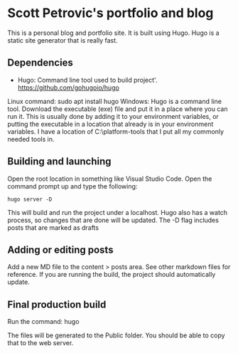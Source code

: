 # Scott Petrovic's portfolio and blog

This is a personal blog and portfolio site. It is built using Hugo. Hugo is a static site generator that is really fast.

## Dependencies

- Hugo: Command line tool used to build project'. https://github.com/gohugoio/hugo

Linux command: sudo apt install hugo
Windows: Hugo is a command line tool. Download the executable (exe) file and put it in a place where you can run it. This is usually done by adding it to your environment variables, or putting the executable in a location that already is in your environment variables. I have a location of C:\platform-tools that I put all my commonly needed tools in.

## Building and launching

Open the root location in something like Visual Studio Code. Open the command prompt up and type the following:

    hugo server -D

This will build and run the project under a localhost. Hugo also has a watch process, so changes that are done will be updated. The -D flag includes posts that are marked as drafts

## Adding or editing posts

Add a new MD file to the content > posts area. See other markdown files for reference. If you are running the build, the project should automatically update.

## Final production build

Run the command: 
    hugo

The files will be generated to the Public folder. You should be able to copy that to the web server.
